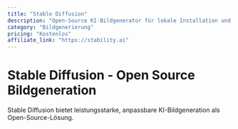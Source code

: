 ```yaml
---
title: "Stable Diffusion"
description: "Open-Source KI-Bildgenerator für lokale Installation und Anpassung"
category: "Bildgenerierung"
pricing: "Kostenlos"
affiliate_link: "https://stability.ai"
---
```


# Stable Diffusion - Open Source Bildgeneration

Stable Diffusion bietet leistungsstarke, anpassbare KI-Bildgeneration als Open-Source-Lösung.